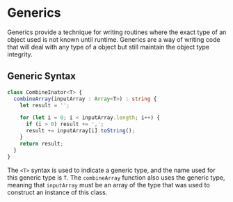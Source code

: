 # Generics

Generics provide a technique for writing routines where the exact type of an object used is not known until runtime. Generics are a way of writing code that will deal with any type of a object but still maintain the object type integrity.

## Generic Syntax

```ts
class CombineInator<T> {
  combineArray(inputArray : Array<T>) : string {
    let result = '';

    for (let i = 0; i < inputArray.length; i++) {
      if (i > 0) result += ',';
      result += inputArray[i].toString();
    }
    return result;
  }
}
```

The `<T>` syntax is used to indicate a generic type, and the name used for this generic type is `T`. The `combineArray` function also uses the generic type, meaning that `inputArray` must be an array of the type that was used to construct an instance of this class.
